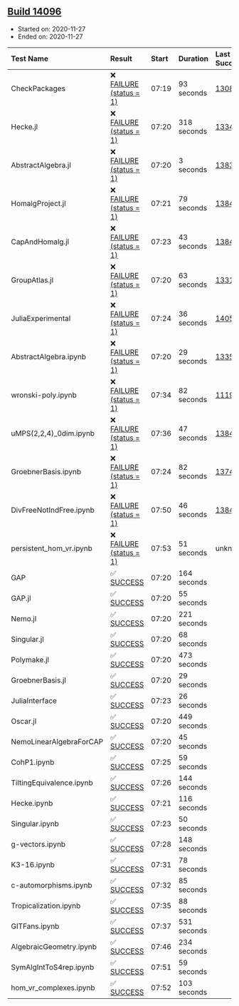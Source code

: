 ## [Build 14096](https://oscarci.mathematik.uni-kl.de/job/oscar/14096/)

* Started on: 2020-11-27
* Ended on: 2020-11-27

| Test Name    | Result | Start | Duration | Last Success | First Failure |
|:-------------|:-------|:------|:---------|:-------------|:--------------|
| CheckPackages | ❌ [FAILURE (status = 1)](https://oscarci.mathematik.uni-kl.de/job/oscar/14096/artifact/logs/build-14096/CheckPackages.log) | 07:19 | 93 seconds | [13085](https://oscarci.mathematik.uni-kl.de/job/oscar/13085/) | [13086](https://oscarci.mathematik.uni-kl.de/job/oscar/13086/) |
| Hecke.jl | ❌ [FAILURE (status = 1)](https://oscarci.mathematik.uni-kl.de/job/oscar/14096/artifact/logs/build-14096/Hecke.jl.log) | 07:20 | 318 seconds | [13341](https://oscarci.mathematik.uni-kl.de/job/oscar/13341/) | [13342](https://oscarci.mathematik.uni-kl.de/job/oscar/13342/) |
| AbstractAlgebra.jl | ❌ [FAILURE (status = 1)](https://oscarci.mathematik.uni-kl.de/job/oscar/14096/artifact/logs/build-14096/AbstractAlgebra.jl.log) | 07:20 | 3 seconds | [13837](https://oscarci.mathematik.uni-kl.de/job/oscar/13837/) | [13838](https://oscarci.mathematik.uni-kl.de/job/oscar/13838/) |
| HomalgProject.jl | ❌ [FAILURE (status = 1)](https://oscarci.mathematik.uni-kl.de/job/oscar/14096/artifact/logs/build-14096/HomalgProject.jl.log) | 07:21 | 79 seconds | [13845](https://oscarci.mathematik.uni-kl.de/job/oscar/13845/) | [13846](https://oscarci.mathematik.uni-kl.de/job/oscar/13846/) |
| CapAndHomalg.jl | ❌ [FAILURE (status = 1)](https://oscarci.mathematik.uni-kl.de/job/oscar/14096/artifact/logs/build-14096/CapAndHomalg.jl.log) | 07:23 | 43 seconds | [13845](https://oscarci.mathematik.uni-kl.de/job/oscar/13845/) | [13846](https://oscarci.mathematik.uni-kl.de/job/oscar/13846/) |
| GroupAtlas.jl | ❌ [FAILURE (status = 1)](https://oscarci.mathematik.uni-kl.de/job/oscar/14096/artifact/logs/build-14096/GroupAtlas.jl.log) | 07:20 | 63 seconds | [13311](https://oscarci.mathematik.uni-kl.de/job/oscar/13311/) | [13312](https://oscarci.mathematik.uni-kl.de/job/oscar/13312/) |
| JuliaExperimental | ❌ [FAILURE (status = 1)](https://oscarci.mathematik.uni-kl.de/job/oscar/14096/artifact/logs/build-14096/JuliaExperimental.log) | 07:24 | 36 seconds | [14052](https://oscarci.mathematik.uni-kl.de/job/oscar/14052/) | [14053](https://oscarci.mathematik.uni-kl.de/job/oscar/14053/) |
| AbstractAlgebra.ipynb | ❌ [FAILURE (status = 1)](https://oscarci.mathematik.uni-kl.de/job/oscar/14096/artifact/logs/build-14096/AbstractAlgebra.ipynb.log) | 07:20 | 29 seconds | [13355](https://oscarci.mathematik.uni-kl.de/job/oscar/13355/) | [13356](https://oscarci.mathematik.uni-kl.de/job/oscar/13356/) |
| wronski-poly.ipynb | ❌ [FAILURE (status = 1)](https://oscarci.mathematik.uni-kl.de/job/oscar/14096/artifact/logs/build-14096/wronski-poly.ipynb.log) | 07:34 | 82 seconds | [11192](https://oscarci.mathematik.uni-kl.de/job/oscar/11192/) | [11193](https://oscarci.mathematik.uni-kl.de/job/oscar/11193/) |
| uMPS(2,2,4)_0dim.ipynb | ❌ [FAILURE (status = 1)](https://oscarci.mathematik.uni-kl.de/job/oscar/14096/artifact/logs/build-14096/uMPS-2-2-4-_0dim.ipynb.log) | 07:36 | 47 seconds | [13841](https://oscarci.mathematik.uni-kl.de/job/oscar/13841/) | [13842](https://oscarci.mathematik.uni-kl.de/job/oscar/13842/) |
| GroebnerBasis.ipynb | ❌ [FAILURE (status = 1)](https://oscarci.mathematik.uni-kl.de/job/oscar/14096/artifact/logs/build-14096/GroebnerBasis.ipynb.log) | 07:24 | 82 seconds | [13748](https://oscarci.mathematik.uni-kl.de/job/oscar/13748/) | [13749](https://oscarci.mathematik.uni-kl.de/job/oscar/13749/) |
| DivFreeNotIndFree.ipynb | ❌ [FAILURE (status = 1)](https://oscarci.mathematik.uni-kl.de/job/oscar/14096/artifact/logs/build-14096/DivFreeNotIndFree.ipynb.log) | 07:50 | 46 seconds | [13845](https://oscarci.mathematik.uni-kl.de/job/oscar/13845/) | [13846](https://oscarci.mathematik.uni-kl.de/job/oscar/13846/) |
| persistent_hom_vr.ipynb | ❌ [FAILURE (status = 1)](https://oscarci.mathematik.uni-kl.de/job/oscar/14096/artifact/logs/build-14096/persistent_hom_vr.ipynb.log) | 07:53 | 51 seconds | unknown | unknown |
| GAP | ✅ [SUCCESS](https://oscarci.mathematik.uni-kl.de/job/oscar/14096/artifact/logs/build-14096/GAP.log) | 07:20 | 164 seconds |  |  |
| GAP.jl | ✅ [SUCCESS](https://oscarci.mathematik.uni-kl.de/job/oscar/14096/artifact/logs/build-14096/GAP.jl.log) | 07:20 | 55 seconds |  |  |
| Nemo.jl | ✅ [SUCCESS](https://oscarci.mathematik.uni-kl.de/job/oscar/14096/artifact/logs/build-14096/Nemo.jl.log) | 07:20 | 221 seconds |  |  |
| Singular.jl | ✅ [SUCCESS](https://oscarci.mathematik.uni-kl.de/job/oscar/14096/artifact/logs/build-14096/Singular.jl.log) | 07:20 | 68 seconds |  |  |
| Polymake.jl | ✅ [SUCCESS](https://oscarci.mathematik.uni-kl.de/job/oscar/14096/artifact/logs/build-14096/Polymake.jl.log) | 07:20 | 473 seconds |  |  |
| GroebnerBasis.jl | ✅ [SUCCESS](https://oscarci.mathematik.uni-kl.de/job/oscar/14096/artifact/logs/build-14096/GroebnerBasis.jl.log) | 07:20 | 29 seconds |  |  |
| JuliaInterface | ✅ [SUCCESS](https://oscarci.mathematik.uni-kl.de/job/oscar/14096/artifact/logs/build-14096/JuliaInterface.log) | 07:23 | 26 seconds |  |  |
| Oscar.jl | ✅ [SUCCESS](https://oscarci.mathematik.uni-kl.de/job/oscar/14096/artifact/logs/build-14096/Oscar.jl.log) | 07:20 | 449 seconds |  |  |
| NemoLinearAlgebraForCAP | ✅ [SUCCESS](https://oscarci.mathematik.uni-kl.de/job/oscar/14096/artifact/logs/build-14096/NemoLinearAlgebraForCAP.log) | 07:20 | 45 seconds |  |  |
| CohP1.ipynb | ✅ [SUCCESS](https://oscarci.mathematik.uni-kl.de/job/oscar/14096/artifact/logs/build-14096/CohP1.ipynb.log) | 07:25 | 59 seconds |  |  |
| TiltingEquivalence.ipynb | ✅ [SUCCESS](https://oscarci.mathematik.uni-kl.de/job/oscar/14096/artifact/logs/build-14096/TiltingEquivalence.ipynb.log) | 07:26 | 144 seconds |  |  |
| Hecke.ipynb | ✅ [SUCCESS](https://oscarci.mathematik.uni-kl.de/job/oscar/14096/artifact/logs/build-14096/Hecke.ipynb.log) | 07:21 | 116 seconds |  |  |
| Singular.ipynb | ✅ [SUCCESS](https://oscarci.mathematik.uni-kl.de/job/oscar/14096/artifact/logs/build-14096/Singular.ipynb.log) | 07:23 | 50 seconds |  |  |
| g-vectors.ipynb | ✅ [SUCCESS](https://oscarci.mathematik.uni-kl.de/job/oscar/14096/artifact/logs/build-14096/g-vectors.ipynb.log) | 07:28 | 148 seconds |  |  |
| K3-16.ipynb | ✅ [SUCCESS](https://oscarci.mathematik.uni-kl.de/job/oscar/14096/artifact/logs/build-14096/K3-16.ipynb.log) | 07:31 | 78 seconds |  |  |
| c-automorphisms.ipynb | ✅ [SUCCESS](https://oscarci.mathematik.uni-kl.de/job/oscar/14096/artifact/logs/build-14096/c-automorphisms.ipynb.log) | 07:32 | 85 seconds |  |  |
| Tropicalization.ipynb | ✅ [SUCCESS](https://oscarci.mathematik.uni-kl.de/job/oscar/14096/artifact/logs/build-14096/Tropicalization.ipynb.log) | 07:35 | 88 seconds |  |  |
| GITFans.ipynb | ✅ [SUCCESS](https://oscarci.mathematik.uni-kl.de/job/oscar/14096/artifact/logs/build-14096/GITFans.ipynb.log) | 07:37 | 531 seconds |  |  |
| AlgebraicGeometry.ipynb | ✅ [SUCCESS](https://oscarci.mathematik.uni-kl.de/job/oscar/14096/artifact/logs/build-14096/AlgebraicGeometry.ipynb.log) | 07:46 | 234 seconds |  |  |
| SymAlgIntToS4rep.ipynb | ✅ [SUCCESS](https://oscarci.mathematik.uni-kl.de/job/oscar/14096/artifact/logs/build-14096/SymAlgIntToS4rep.ipynb.log) | 07:51 | 59 seconds |  |  |
| hom_vr_complexes.ipynb | ✅ [SUCCESS](https://oscarci.mathematik.uni-kl.de/job/oscar/14096/artifact/logs/build-14096/hom_vr_complexes.ipynb.log) | 07:52 | 103 seconds |  |  |
